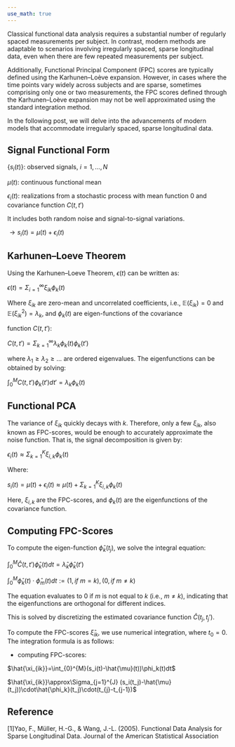 ```yaml
---
use_math: true
---
```


Classical functional data analysis requires a substantial number of regularly spaced measurements per subject. In contrast, modern methods are adaptable to scenarios involving irregularly spaced, sparse longitudinal data, even when there are few repeated measurements per subject.

Additionally, Functional Principal Component (FPC) scores are typically defined using the Karhunen–Loève expansion. However, in cases where the time points vary widely across subjects and are sparse, sometimes comprising only one or two measurements, the FPC scores defined through the Karhunen–Loève expansion may not be well approximated using the standard integration method.

In the following post, we will delve into the advancements of modern models that accommodate irregularly spaced, sparse longitudinal data.

## Signal Functional Form

$\{s_i(t)\}$: observed signals, $i=1, \ldots, N$

$\mu(t)$: continuous functional mean

$\epsilon_i(t)$: realizations from a stochastic process with mean function 0 and covariance function $C(t,t')$

It includes both random noise and signal-to-signal variations.

$\rightarrow s_i(t) = \mu(t) + \epsilon_i(t)$


## Karhunen–Loeve Theorem

Using the Karhunen–Loeve Theorem, $\epsilon(t)$ can be written as:


$\epsilon(t) = \Sigma_{i=1}^{\infty} \xi_{ik} \phi_k(t)$


Where $\xi_{ik}$ are zero-mean and uncorrelated coefficients, i.e., $\mathbb{E}(\xi_{ik}) = 0$ and $\mathbb{E}(\xi_{ik}^2) = \lambda_k$, and $\phi_k(t)$ are eigen-functions of the covariance 

function $C(t,t')$:


$C(t,t') = \Sigma_{k=1}^{\infty} \lambda_k \phi_k(t) \phi_k(t')$


where $\lambda_1 \geq \lambda_2 \geq \ldots$ are ordered eigenvalues. The eigenfunctions can be obtained by solving:


$\int_{0}^{M} C(t,t') \phi_k(t') dt' = \lambda_k \phi_k(t)$


## Functional PCA

The variance of $\xi_{ik}$ quickly decays with $k$. Therefore, only a few $\xi_{ik}$, also known as FPC-scores, would be enough to accurately approximate the noise function. That is, the signal 
decomposition is given by:


$\epsilon_i(t)\approx\Sigma_{k=1}^{K}\xi_{i,k}\phi_k(t)$


Where:

$s_i(t)=\mu(t)+\epsilon_i(t)\approx\mu(t)+\Sigma_{k=1}^{K}\xi_{i,k}\phi_k(t)$


Here, $\xi_{i,k}$ are the FPC-scores, and $\phi_k(t)$ are the eigenfunctions of the covariance function.


## Computing FPC-Scores

To compute the eigen-function $\hat{\phi}_k(t_j)$, we solve the integral equation:

$\int_{0}^{M} \hat{C}(t, t')\hat{\phi}_k(t)dt=\hat{\lambda}_k\hat{\phi}_k(t')$

$\int_{0}^{M} \hat{\phi}_k(t)\cdot \hat{\phi}_m(t)dt :=(1, if \ m = k), (0, if \ m \neq k)$

The equation evaluates to 0 if $m$ is not equal to $k$ (i.e., $m \neq k$), indicating that the eigenfunctions are orthogonal for different indices.

This is solved by discretizing the estimated covariance function $\hat{C}(t_j, t_j')$.

To compute the FPC-scores $\hat{\xi}_{ik}$, we use numerical integration, where $t_0 = 0$. The integration formula is as follows:

- computing FPC-scores: 

$\hat{\xi_{ik}}=\int_{0}^{M}(s_i(t)-\hat{\mu}(t))\phi_k(t)dt$

$\hat{\xi_{ik}}\approx\Sigma_{j=1}^{J} (s_i(t_j)-\hat{\mu}(t_j))\cdot\hat{\phi_k}(t_j)\cdot(t_{j}-t_{j-1})$



## Reference
[1]Yao, F., Müller, H.-G., & Wang, J.-L. (2005). Functional Data Analysis for Sparse Longitudinal Data. Journal of the American Statistical Association






















































